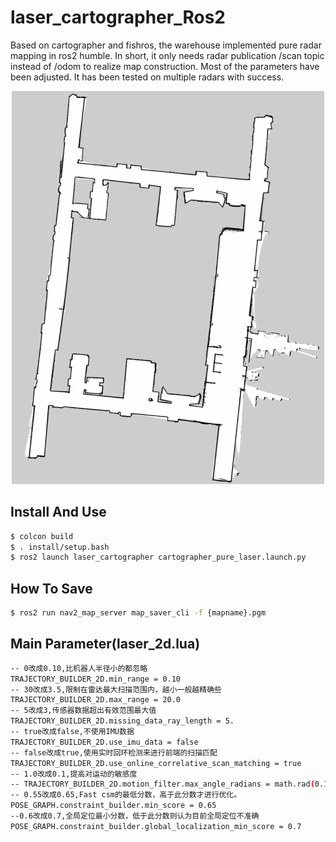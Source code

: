 # laser_cartographer_Ros2
Based on cartographer and fishros, the warehouse implemented pure radar mapping in ros2 humble. In short, it only needs radar publication /scan topic instead of /odom to realize map construction. Most of the parameters have been adjusted. It has been tested on multiple radars with success.

<p align="center">
  <img src="readmefiles/1.png" width="500">
</p>

## Install And Use
```bash
$ colcon build
$ . install/setup.bash
$ ros2 launch laser_cartographer cartographer_pure_laser.launch.py
```

## How To Save
```bash
$ ros2 run nav2_map_server map_saver_cli -f {mapname}.pgm
```


## Main Parameter(laser_2d.lua)
```bash
-- 0改成0.10,比机器人半径小的都忽略
TRAJECTORY_BUILDER_2D.min_range = 0.10
-- 30改成3.5,限制在雷达最大扫描范围内，越小一般越精确些
TRAJECTORY_BUILDER_2D.max_range = 20.0
-- 5改成3,传感器数据超出有效范围最大值
TRAJECTORY_BUILDER_2D.missing_data_ray_length = 5.
-- true改成false,不使用IMU数据
TRAJECTORY_BUILDER_2D.use_imu_data = false
-- false改成true,使用实时回环检测来进行前端的扫描匹配
TRAJECTORY_BUILDER_2D.use_online_correlative_scan_matching = true 
-- 1.0改成0.1,提高对运动的敏感度
-- TRAJECTORY_BUILDER_2D.motion_filter.max_angle_radians = math.rad(0.1)
-- 0.55改成0.65,Fast csm的最低分数，高于此分数才进行优化。
POSE_GRAPH.constraint_builder.min_score = 0.65
--0.6改成0.7,全局定位最小分数，低于此分数则认为目前全局定位不准确
POSE_GRAPH.constraint_builder.global_localization_min_score = 0.7
```
